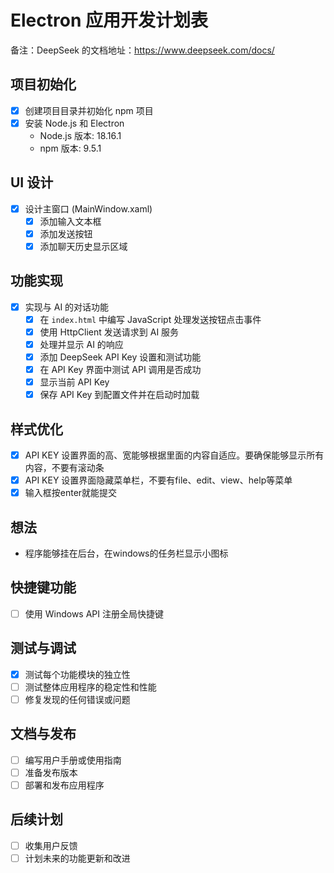 # Electron 应用开发计划表

备注：DeepSeek 的文档地址：https://www.deepseek.com/docs/

## 项目初始化
- [x] 创建项目目录并初始化 npm 项目
- [x] 安装 Node.js 和 Electron
  - Node.js 版本: 18.16.1
  - npm 版本: 9.5.1

## UI 设计
- [x] 设计主窗口 (MainWindow.xaml)
  - [x] 添加输入文本框
  - [x] 添加发送按钮
  - [x] 添加聊天历史显示区域

## 功能实现
- [x] 实现与 AI 的对话功能
  - [x] 在 `index.html` 中编写 JavaScript 处理发送按钮点击事件
  - [x] 使用 HttpClient 发送请求到 AI 服务
  - [x] 处理并显示 AI 的响应
  - [x] 添加 DeepSeek API Key 设置和测试功能
  - [x] 在 API Key 界面中测试 API 调用是否成功
  - [x] 显示当前 API Key
  - [x] 保存 API Key 到配置文件并在启动时加载

## 样式优化
- [x] API KEY 设置界面的高、宽能够根据里面的内容自适应。要确保能够显示所有内容，不要有滚动条
- [x] API KEY 设置界面隐藏菜单栏，不要有file、edit、view、help等菜单
- [x] 输入框按enter就能提交

## 想法
- 程序能够挂在后台，在windows的任务栏显示小图标

## 快捷键功能
- [ ] 使用 Windows API 注册全局快捷键

## 测试与调试
- [x] 测试每个功能模块的独立性
- [ ] 测试整体应用程序的稳定性和性能
- [ ] 修复发现的任何错误或问题

## 文档与发布
- [ ] 编写用户手册或使用指南
- [ ] 准备发布版本
- [ ] 部署和发布应用程序

## 后续计划
- [ ] 收集用户反馈
- [ ] 计划未来的功能更新和改进 
